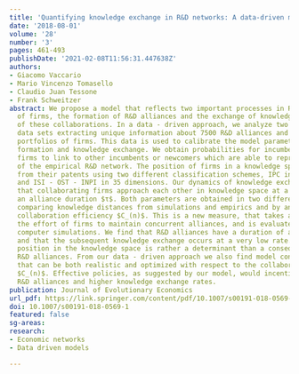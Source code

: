 ```yaml
---
title: 'Quantifying knowledge exchange in R&D networks: A data-driven model'
date: '2018-08-01'
volume: '28'
number: '3'
pages: 461-493
publishDate: '2021-02-08T11:56:31.447638Z'
authors:
- Giacomo Vaccario
- Mario Vincenzo Tomasello
- Claudio Juan Tessone
- Frank Schweitzer
abstract: We propose a model that reflects two important processes in R&D activities
  of firms, the formation of R&D alliances and the exchange of knowledge as a result
  of these collaborations. In a data - driven approach, we analyze two large - scale
  data sets extracting unique information about 7500 R&D alliances and 5200 patent
  portfolios of firms. This data is used to calibrate the model parameters for network
  formation and knowledge exchange. We obtain probabilities for incumbent and newcomer
  firms to link to other incumbents or newcomers which are able to reproduce the topology
  of the empirical R&D network. The position of firms in a knowledge space is obtained
  from their patents using two different classification schemes, IPC in 8 dimensions
  and ISI - OST - INPI in 35 dimensions. Our dynamics of knowledge exchange assumes
  that collaborating firms approach each other in knowledge space at a rate $μ$ for
  an alliance duration $τ$. Both parameters are obtained in two different ways, by
  comparing knowledge distances from simulations and empirics and by analyzing the
  collaboration efficiency $C_(n)$. This is a new measure, that takes also in account
  the effort of firms to maintain concurrent alliances, and is evaluated via extensive
  computer simulations. We find that R&D alliances have a duration of around two years
  and that the subsequent knowledge exchange occurs at a very low rate. Hence, a firm's
  position in the knowledge space is rather a determinant than a consequence of its
  R&D alliances. From our data - driven approach we also find model configurations
  that can be both realistic and optimized with respect to the collaboration efficiency
  $C_(n)$. Effective policies, as suggested by our model, would incentivize shorter
  R&D alliances and higher knowledge exchange rates.
publication: Journal of Evolutionary Economics
url_pdf: https://link.springer.com/content/pdf/10.1007/s00191-018-0569-1.pdf
doi: 10.1007/s00191-018-0569-1
featured: false
sg-areas:
research:
- Economic networks
- Data driven models

---
```

